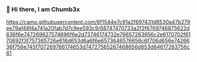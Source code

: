 ### 👋 Hi there, I am Chumb3x
https://camo.githubusercontent.com/6f1544e7c91a2f697431d8530a47b279ee79af48f4a741a20fab7d7c9ee593c9/68747470733a2f2f6769746875622d636f6e747269627574696f6e2d73746174732e76657263656c2e6170702f6170692f3f757365726e616d653d6a6f6e6573646576656c6f706d656e7426636f756e745f707269766174653d74727565267468656d653d64617263756c61



<!--
**Chumb3x/Chumb3x** is a ✨ _special_ ✨ repository because its `README.md` (this file) appears on your GitHub profile.

Here are some ideas to get you started:

- 🔭 I’m currently working on ...
- 🌱 I’m currently learning ...
- 👯 I’m looking to collaborate on ...
- 🤔 I’m looking for help with ...
- 💬 Ask me about ...
- 📫 How to reach me: ...
- 😄 Pronouns: ...
- ⚡ Fun fact: ...
-->
